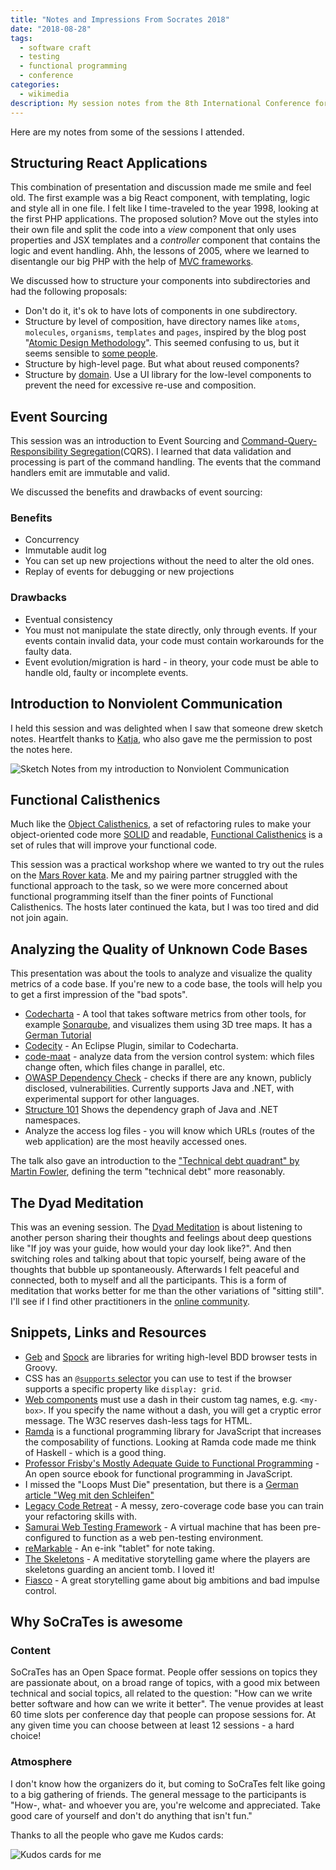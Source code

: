 ```yaml
---
title: "Notes and Impressions From Socrates 2018"
date: "2018-08-28"
tags:
  - software craft
  - testing
  - functional programming
  - conference
categories:
  - wikimedia
description: My session notes from the 8th International Conference for Software Craft and Testing
---
```

Here are my notes from some of the sessions I attended.
<!--more-->
## Structuring React Applications
This combination of presentation and discussion made me smile and feel old. The first example was a big React component, with templating, logic and style all in one file. I felt like I time-traveled to the year 1998, looking at the first PHP applications. The proposed solution? Move out the styles into their own file and split the code into a *view* component that only uses properties and JSX templates and a *controller* component that contains the logic and event handling. Ahh, the lessons of 2005, where we learned to disentangle our big PHP with the help of [MVC frameworks](https://en.wikipedia.org/wiki/Model–view–controller).

We discussed how to structure your components into subdirectories and had the following proposals:

* Don't do it, it's ok to have lots of components in one subdirectory.
* Structure by level of composition, have directory names like `atoms`, `molecules`, `organisms`, `templates` and `pages`, inspired by the blog post "[Atomic Design Methodology](http://bradfrost.com/blog/post/atomic-web-design/)". This seemed confusing to us, but it seems sensible to [some people](https://codeburst.io/atomic-design-with-react-e7aea8152957).
* Structure by high-level page. But what about reused components?
* Structure by [domain](https://en.wikipedia.org/wiki/Domain-driven_design). Use a UI library for the low-level components to prevent the need for excessive re-use and composition.

## Event Sourcing
This session was an introduction to Event Sourcing and [Command-Query-Responsibility Segregation](https://en.wikipedia.org/wiki/Command–query_separation)(CQRS). I learned that data validation and processing is part of the command handling. The events that the command handlers emit are immutable and valid.

We discussed the benefits and drawbacks of event sourcing:

### Benefits
* Concurrency
* Immutable audit log
* You can set up new projections without the need to alter the old ones.
* Replay of events for debugging or new projections

### Drawbacks
* Eventual consistency
* You must not manipulate the state directly, only through events. If your events contain invalid data, your code must contain workarounds for the faulty data.
* Event evolution/migration is hard - in theory, your code must be able to handle old, faulty or incomplete events.

## Introduction to Nonviolent Communication
I held this session and was delighted when I saw that someone drew sketch notes. Heartfelt thanks to [Katja](https://www.katjasays.com/socrates-conference-2018-germany/), who also gave me the permission to post the notes here.

![Sketch Notes from my introduction to Nonviolent Communication](/assets/images/posts/Non-violent-communication-SoCraTes2018.png)

## Functional Calisthenics
Much like the [Object Calisthenics](https://medium.com/web-engineering-vox/improving-code-quality-with-object-calisthenics-aa4ad67a61f1), a set of refactoring rules to make your object-oriented code more [SOLID](https://en.wikipedia.org/wiki/SOLID) and readable, [Functional Calisthenics](https://codurance.com/2017/10/12/functional-calisthenics/) is a set of rules that will improve your functional code.

This session was a practical workshop where we wanted to try out the rules on the [Mars Rover kata](http://kata-log.rocks/mars-rover-kata). Me and my pairing partner struggled with the functional approach to the task, so we were more concerned about functional programming itself than the finer points of Functional Calisthenics. The hosts later continued the kata, but I was too tired and did not join again.

## Analyzing the Quality of Unknown Code Bases
This presentation was about the tools to analyze and visualize the quality metrics of a code base. If you're new to a code base, the tools will help you to get a first impression of the "bad spots".

* [Codecharta](https://github.com/MaibornWolff/codecharta) - A tool that takes software metrics from other tools, for example [Sonarqube](https://www.sonarqube.org/), and visualizes them using 3D tree maps. It has a [German Tutorial](https://www.maibornwolff.de/blog/code-visualisierung-mit-codecharta)
* [Codecity](https://marketplace.eclipse.org/content/codecity) - An Eclipse Plugin, similar to Codecharta.
* [code-maat](https://github.com/adamtornhill/code-maat) - analyze data from the version control system: which files change often, which files change in parallel, etc.
* [OWASP Dependency Check](https://www.owasp.org/index.php/OWASP_Dependency_Check) -  checks if there are any known, publicly disclosed, vulnerabilities. Currently supports Java and .NET, with experimental support for other languages.
* [Structure 101](https://www.maibornwolff.de/blog/code-visualisierung-mit-codecharta) Shows the dependency graph of Java and .NET namespaces.
* Analyze the access log files - you will know which URLs (routes of the web application) are the most heavily accessed ones.

The talk also gave an introduction to the ["Technical debt quadrant" by Martin Fowler](https://martinfowler.com/bliki/TechnicalDebtQuadrant.html), defining the term "technical debt" more reasonably.

## The Dyad Meditation
This was an evening session. The [Dyad Meditation](https://medium.com/@laura.kroth/seeing-things-clearly-living-life-fully-why-i-love-dyad-meditation-233eb134c38e) is about listening to another person sharing their thoughts and feelings about deep questions like "If joy was your guide, how would your day look like?". And then switching roles and talking about that topic yourself, being aware of the thoughts that bubble up spontaneously. Afterwards I felt peaceful and connected, both to myself and all the participants. This is a form of meditation that works better for me than the other variations of "sitting still". I'll see if I find other practitioners in the [online community](https://www.dyadinquiry.org).

## Snippets, Links and Resources
* [Geb](http://www.gebish.org) and [Spock](http://spockframework.org) are libraries for writing high-level BDD browser tests in Groovy.
* CSS has an [`@supports` selector](https://developer.mozilla.org/en-US/docs/Web/CSS/@supports) you can use to test if the browser supports a specific property like `display: grid`.
* [Web components](https://developer.mozilla.org/en-US/docs/Web/Web_Components) must use a dash in their custom tag names, e.g. `<my-box>`. If you specify the name without a dash, you will get a cryptic error message. The W3C reserves dash-less tags for HTML.
* [Ramda](https://ramdajs.com) is a functional programming library for JavaScript that increases the composability of functions. Looking at Ramda code made me think of Haskell - which is a good thing.
* [Professor Frisby's Mostly Adequate Guide to Functional Programming](https://github.com/MostlyAdequate/mostly-adequate-guide) - An open source ebook for functional programming in JavaScript.
* I missed the "Loops Must Die" presentation, but there is a [German article "Weg mit den Schleifen"](https://m.heise.de/developer/artikel/Weg-mit-den-Schleifen-4009774.html)
* [Legacy Code Retreat](https://github.com/jbrains/trivia) - A messy, zero-coverage code base you can train your refactoring skills with.
* [Samurai Web Testing Framework](http://www.samurai-wtf.org) - A virtual machine that has been pre-configured to function as a web pen-testing environment.
* [reMarkable](https://remarkable.com/) - An e-ink "tablet" for note taking.
* [The Skeletons](http://bullypulpitgames.com/games/the-skeletons/) - A meditative storytelling game where the players are skeletons guarding an ancient tomb. I loved it!
* [Fiasco](http://bullypulpitgames.com/games/fiasco/) - A great storytelling game about big ambitions and bad impulse control.

## Why SoCraTes is awesome

### Content
SoCraTes has an Open Space format. People offer sessions on topics they are passionate about, on a broad range of topics, with a good mix between technical and social topics, all related to the question: "How can we write better software and how can we write it better". The venue provides at least 60 time slots per conference day that people can propose sessions for. At any given time you can choose between at least 12 sessions - a hard choice!

### Atmosphere
I don't know how the organizers do it, but coming to SoCraTes felt like going to a big gathering of friends. The general message to the participants is "How-, what- and whoever you are, you're welcome and appreciated. Take good care of yourself and don't do anything that isn't fun."

Thanks to all the people who gave me Kudos cards:

![Kudos cards for me](/assets/images/posts/Kudos_Socrates_2018.jpg)
